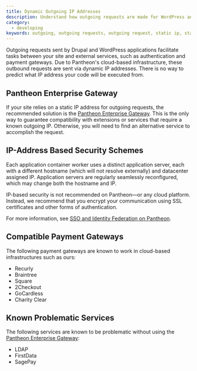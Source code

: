 ```yaml
---
title: Dynamic Outgoing IP Addresses
description: Understand how outgoing requests are made for WordPress and Drupal sites on Pantheon.
category:
  - developing
keywords: outgoing, outgoing requests, outgoing request, static ip, static ip outgoing, dynamic ip, dynamic outgoing ip, dynamic ip outgoing, outbound requests, dynamic outgoing ip addresses, payment gateway, gateway
---
```

Outgoing requests sent by Drupal and WordPress applications facilitate tasks between your site and external services, such as authentication and payment gateways. Due to Pantheon's cloud-based infrastructure, these outbound requests are sent via dynamic IP addresses. There is no way to predict what IP address your code will be executed from.

## Pantheon Enterprise Gateway
If your site relies on a static IP address for outgoing requests, the recommended solution is the [Pantheon Enterprise Gateway](/docs/articles/sites/code/pantheon-enterprise-gateway/). This is the only way to guarantee compatibility with extensions or services that require a known outgoing IP. Otherwise, you will need to find an alternative service to accomplish the request.

## IP-Address Based Security Schemes
Each application container worker uses a distinct application server, each with a different hostname (which will not resolve externally) and datacenter assigned IP. Application servers are regularly seamlessly reconfigured, which may change both the hostname and IP.

IP-based security is not recommended on Pantheon—or any cloud platform. Instead, we recommend that you encrypt your communication using SSL certificates and other forms of authentication.

For more information, see [SSO and Identity Federation on Pantheon](/docs/articles/sites/code/sso-and-identity-federation/#ip-based-security-considerations).

## Compatible Payment Gateways
The following payment gateways are known to work in cloud-based infrastructures such as ours:

- Recurly
- Braintree
- Square
- 2Checkout
- GoCardless
- Charity Clear


## Known Problematic Services
The following services are known to be problematic without using the [Pantheon Enterprise Gateway](/docs/articles/sites/code/pantheon-enterprise-gateway/):

- LDAP
- FirstData
- SagePay
